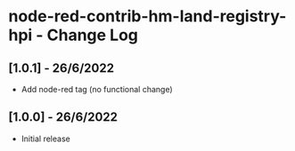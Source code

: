 # node-red-contrib-hm-land-registry-hpi - Change Log

## [1.0.1] - 26/6/2022

- Add node-red tag (no functional change)

## [1.0.0] - 26/6/2022

- Initial release